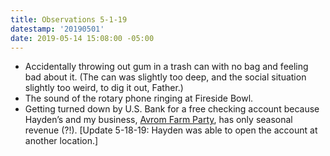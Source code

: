 ```yaml
---
title: Observations 5-1-19
datestamp: '20190501'
date: 2019-05-14 15:08:00 -05:00
---
```


- Accidentally throwing out gum in a trash can with no bag and feeling bad about it. (The can was slightly too deep, and the social situation slightly too weird, to dig it out, Father.)
- The sound of the rotary phone ringing at Fireside Bowl.
- Getting turned down by U.S. Bank for a free checking account because Hayden’s and my business, [Avrom Farm Party](https://avromfarmparty.com/), has only seasonal revenue (?!). [Update 5-18-19: Hayden was able to open the account at another location.]
